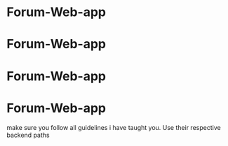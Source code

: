 # Forum-Web-app
# Forum-Web-app
# Forum-Web-app
# Forum-Web-app


make sure you follow all guidelines i have taught you.  Use their respective backend paths